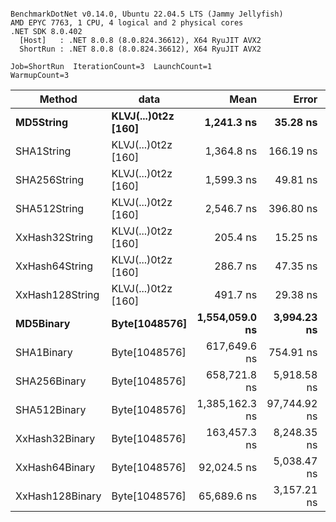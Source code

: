 ```

BenchmarkDotNet v0.14.0, Ubuntu 22.04.5 LTS (Jammy Jellyfish)
AMD EPYC 7763, 1 CPU, 4 logical and 2 physical cores
.NET SDK 8.0.402
  [Host]   : .NET 8.0.8 (8.0.824.36612), X64 RyuJIT AVX2
  ShortRun : .NET 8.0.8 (8.0.824.36612), X64 RyuJIT AVX2

Job=ShortRun  IterationCount=3  LaunchCount=1  
WarmupCount=3  

```
| Method          | data                | Mean           | Error        | StdDev      | Min            | Max            | Gen0   | Allocated |
|---------------- |-------------------- |---------------:|-------------:|------------:|---------------:|---------------:|-------:|----------:|
| **MD5String**       | **KLVJ(...)0t2z [160]** |     **1,241.3 ns** |     **35.28 ns** |     **1.93 ns** |     **1,240.2 ns** |     **1,243.5 ns** | **0.0134** |    **1128 B** |
| SHA1String      | KLVJ(...)0t2z [160] |     1,364.8 ns |    166.19 ns |     9.11 ns |     1,354.3 ns |     1,370.5 ns | 0.0153 |    1416 B |
| SHA256String    | KLVJ(...)0t2z [160] |     1,599.3 ns |     49.81 ns |     2.73 ns |     1,597.3 ns |     1,602.4 ns | 0.0210 |    1856 B |
| SHA512String    | KLVJ(...)0t2z [160] |     2,546.7 ns |    396.80 ns |    21.75 ns |     2,521.7 ns |     2,561.8 ns | 0.0381 |    3240 B |
| XxHash32String  | KLVJ(...)0t2z [160] |       205.4 ns |     15.25 ns |     0.84 ns |       204.5 ns |       206.2 ns | 0.0069 |     584 B |
| XxHash64String  | KLVJ(...)0t2z [160] |       286.7 ns |     47.35 ns |     2.60 ns |       284.6 ns |       289.6 ns | 0.0086 |     728 B |
| XxHash128String | KLVJ(...)0t2z [160] |       491.7 ns |     29.38 ns |     1.61 ns |       489.9 ns |       493.1 ns | 0.0134 |    1128 B |
| **MD5Binary**       | **Byte[1048576]**       | **1,554,059.0 ns** |  **3,994.23 ns** |   **218.94 ns** | **1,553,807.9 ns** | **1,554,209.7 ns** |      **-** |      **41 B** |
| SHA1Binary      | Byte[1048576]       |   617,649.6 ns |    754.91 ns |    41.38 ns |   617,606.0 ns |   617,688.3 ns |      - |      49 B |
| SHA256Binary    | Byte[1048576]       |   658,721.8 ns |  5,918.58 ns |   324.42 ns |   658,485.7 ns |   659,091.7 ns |      - |      57 B |
| SHA512Binary    | Byte[1048576]       | 1,385,162.3 ns | 97,744.92 ns | 5,357.73 ns | 1,380,114.8 ns | 1,390,784.0 ns |      - |      89 B |
| XxHash32Binary  | Byte[1048576]       |   163,457.3 ns |  8,248.35 ns |   452.12 ns |   163,183.8 ns |   163,979.1 ns |      - |      32 B |
| XxHash64Binary  | Byte[1048576]       |    92,024.5 ns |  5,038.47 ns |   276.18 ns |    91,843.7 ns |    92,342.4 ns |      - |      32 B |
| XxHash128Binary | Byte[1048576]       |    65,689.6 ns |  3,157.21 ns |   173.06 ns |    65,578.2 ns |    65,889.0 ns |      - |      40 B |
